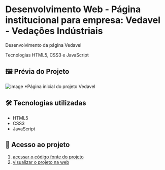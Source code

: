 # Desenvolvimento Web - Página institucional para empresa: Vedavel - Vedações Indústriais

Desenvolvimento da página Vedavel

Tecnologias HTML5, CSS3 e JavaScript

## 🖼 Prévia do Projeto 
![image](https://github.com/user-attachments/assets/a723d932-0e6e-4c40-9b05-be5873b38ddd)
*Página inicial do projeto Vedavel

## 🛠 Tecnologias utilizadas

- HTML5
- CSS3
- JavaScript

## 📁 Acesso ao projeto

1. [acessar o código fonte do projeto](https://github.com/viniciusalmeidaalves/projeto-web-posto-de-molas-bandeirante)
2. [visualizar o projeto na web](https://projeto-web-posto-de-molas-bandeirante.vercel.app/)
